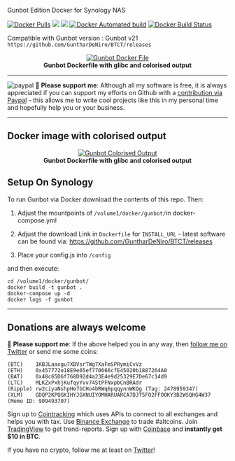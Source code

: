 [paypal]: https://paypal.me/GerdNaschenweng

Gunbot Edition Docker for Synology NAS

[![Docker Pulls](https://img.shields.io/docker/pulls/magicdude4eva/gunbot-colorised.svg)](https://hub.docker.com/r/magicdude4eva/gunbot-colorised)
[![](https://images.microbadger.com/badges/image/magicdude4eva/gunbot-colorised.svg)](https://microbadger.com/images/magicdude4eva/gunbot-colorised "Get your own image badge on microbadger.com")
[![](https://images.microbadger.com/badges/version/magicdude4eva/gunbot-colorised.svg)](https://microbadger.com/images/magicdude4eva/gunbot-colorised "Get your own version badge on microbadger.com")
[![Docker Automated build](https://img.shields.io/docker/automated/magicdude4eva/gunbot-colorised.svg)](https://microbadger.com/images/magicdude4eva/gunbot-colorised)
[![Docker Build Status](https://img.shields.io/docker/build/magicdude4eva/gunbot-colorised.svg)](https://microbadger.com/images/magicdude4eva/gunbot-colorised)

Compatible with Gunbot version : Gunbot v21
`https://github.com/GuntharDeNiro/BTCT/releases`


<p align="center">
<a href="https://wiki.gunthy.org/"><img src="https://gblobscdn.gitbook.com/assets%2F-L_Rejuz9K0BDQxSQvUH%2F-MP8i9_pHeuD_bvxnAAl%2F-MP8j1c3cbIvuS9yckyg%2Fimage.png?alt=media&token=90c41159-642e-4978-ba26-ee6c7713ee2a" alt="Gunbot Docker File"></a><br/>
<b>Gunbot Dockerfile with glibc and colorised output</b><br/>
</p>

___
![paypal](https://img.shields.io/badge/PayPal--ffffff.svg?style=social&logo=data%3Aimage%2Fpng%3Bbase64%2CiVBORw0KGgoAAAANSUhEUgAAABAAAAAQCAYAAAAf8%2F9hAAAABHNCSVQICAgIfAhkiAAAAZZJREFUOI3Fkb1PFFEUxX%2F3zcAMswFCw0KQr1BZSKUQYijMFibGkhj9D4zYYAuU0NtZSIiNzRZGamqD%2BhdoJR%2FGhBCTHZ11Pt%2B1GIiEnY0hFNzkFu%2FmnHPPPQ%2Buu%2BTiYGjy0ZPa5N1t0SI5m6mITeP4%2B%2FGP%2Fbccvto8j3cuCsQTSy%2FCzLkdxqkXpoUXJoUXJrkfFTLMwHiDYLrFz897Z3jT6ckdBwsiYDMo0tNOIGuBqS%2Beh7sdAkU2g%2BkBFGkd%2FrtSgD8Z%2BrBxj68MAGG1A9efRhVsXrKMU7Y4cNyGOwtDU28OtrqdUMetldvzFKxCYSHJ4NsJ%2BnRJGexHba7VJ%2FTff4BaQFBjVcbqIEZ1bESYn4PRUcHx2N952awUkOHZedUcWm14%2FtjqjREHawUEsgx6Ajg5%2Bsi7jWqBwA%2BmIrXlo9YHUVTmEP%2F6hOO1Ofiyy3pjo%2BsvBDX%2FZpSakhz4BqvQDvdYvrXQEXZViI5rPpBEOwR2l16vtN7bd9SN3L1WXj%2BjGSnN38rq%2B7VL8xXQOdDF%2F0KvXn8BlbuY%2FvUAHysAAAAASUVORK5CYII%3D)
:beer: **Please support me**: Although all my software is free, it is always appreciated if you can support my efforts on Github with a [contribution via Paypal][paypal] - this allows me to write cool projects like this in my personal time and hopefully help you or your business. 
___

## Docker image with colorised output

<p align="center">
<a href="https://wiki.gunthy.org/"><img src="https://github.com/magicdude4eva/docker-gunbot/raw/main/gunbot.png" alt="Gunbot Colorised Output"></a><br/>
<b>Gunbot Dockerfile with glibc and colorised output</b><br/>
</p>

## Setup On Synology
To run Gunbot via Docker download the contents of this repo. Then:

1) Adjust the mountpoints of `/volume1/docker/gunbot/`in docker-compose.yml

2) Adjust the download Link in `Dockerfile` for `INSTALL_URL` - latest software can be found via: https://github.com/GuntharDeNiro/BTCT/releases

3) Place your config.js into `/config`


and then execute:
```
cd /volume1/docker/gunbot/
docker build -t gunbot .
docker-compose up -d
docker logs -f gunbot
```


-----

## Donations are always welcome
:beer: **Please support me**: If the above helped you in any way, then [follow me on Twitter](https://twitter.com/gerdnaschenweng) or send me some coins: 
```
(BTC)    1KBJLaaxgu7XBVsrTWg7XaFmSPRymiCvVz
(ETH)    0x457772e18E9e65ef770666cfE45020b1887264A0
(BAT)    0x48c65D6f768D92d4a23E4e9d25329E7De67c14d9
(LTC)    MLKZxPxhjKufqyYvv74StPFNxpbCnBRAdr
(Ripple) rw2ciyaNshpHe7bCHo4bRWq6pqqynnWKQg (Tag: 2478959347)
(XLM)    GDQP2KPQGKIHYJGXNUIYOMHARUARCA7DJT5FO2FFOOKY3B2WSQHG4W37 (Memo ID: 909493707)
```

Sign up to [Cointracking](https://cointracking.info?ref=M263159) which uses APIs to connect to all exchanges and helps you with tax. Use [Binance Exchange](https://www.binance.com/?ref=13896895) to trade #altcoins. Join [TradingView](http://tradingview.go2cloud.org/aff_c?offer_id=2&aff_id=7432) to get trend-reports. Sign up with [Coinbase](https://www.coinbase.com/join/nasche_x) and **instantly get $10 in BTC**.

If you have no crypto, follow me at least on [Twitter](https://twitter.com/gerdnaschenweng)!
